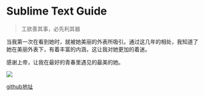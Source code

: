 # Sublime Text Guide

> 工欲善其事，必先利其器


当我第一次在看到她时，就被她美丽的外表所吸引。通过这几年的相处，我知道了她在美丽外表下，有着丰富的内涵，这让我对她更加的着迷。

感谢上帝，让我在最好的青春里遇见的最美的她。

![](http://7xix3g.com1.z0.glb.clouddn.com/15-5-12/26030416.jpg)

[github地址](https://github.com/nicesu/sublime-text-guide)